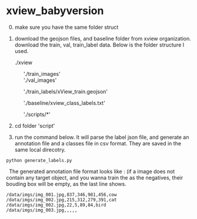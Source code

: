 # xview_babyversion

 
0) make sure you have the same folder struct

1) download the geojson files, and baseline folder from xview organization. download the train, val, train_label data.
Below is the folder structure I used.

&nbsp;&nbsp;&nbsp;&nbsp;&nbsp;&nbsp;./xview

&nbsp;&nbsp;&nbsp;&nbsp;&nbsp;&nbsp;&nbsp;&nbsp;&nbsp;&nbsp;&nbsp;&nbsp;'./train_images'   
&nbsp;&nbsp;&nbsp;&nbsp;&nbsp;&nbsp;&nbsp;&nbsp;&nbsp;&nbsp;&nbsp;&nbsp;'./val_images'

&nbsp;&nbsp;&nbsp;&nbsp;&nbsp;&nbsp;&nbsp;&nbsp;&nbsp;&nbsp;&nbsp;&nbsp;'./train_labels/xView_train.geojson'

&nbsp;&nbsp;&nbsp;&nbsp;&nbsp;&nbsp;&nbsp;&nbsp;&nbsp;&nbsp;&nbsp;&nbsp;'./baseline/xview_class_labels.txt'

&nbsp;&nbsp;&nbsp;&nbsp;&nbsp;&nbsp;&nbsp;&nbsp;&nbsp;&nbsp;&nbsp;&nbsp;'./scripts/*'



2) cd folder 'script'

3) run the command below. It will parse the label json file, and generate an annotation file and a classes file in csv format. They are saved in the same local direcotry.
```
python generate_labels.py
```

&nbsp;&nbsp;The generated annotation file format looks like : (if a image does not contain any target object, and you wanna train the as the negatives, their bouding box will be empty, as the last line shows.
 ```
/data/imgs/img_001.jpg,837,346,981,456,cow
/data/imgs/img_002.jpg,215,312,279,391,cat
/data/imgs/img_002.jpg,22,5,89,84,bird
/data/imgs/img_003.jpg,,,,,  
```

 
